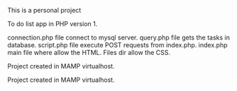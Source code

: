 This is a personal project 

To do list app in PHP version 1.

connection.php file connect to mysql server.
query.php file gets the tasks in database.
script.php file execute POST requests from index.php.
index.php main file where allow the HTML.
Files dir allow the CSS.

Project created in MAMP virtualhost.

Project created in MAMP virtualhost.


